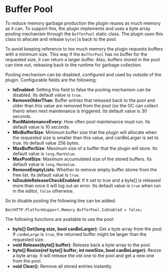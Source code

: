 # Buffer Pool

To reduce memory garbage production the plugin reuses as much memory as it can. To support this, the plugin implements and uses a byte array pooling mechanism through the `BufferPool` static class. The plugin uses this class to allocate and release `byte[]`s back to the pool. 

To avoid keeping reference to too much memory the plugin requests buffers with a minimum size. This way if the `BufferPool` has no buffer for the requested size, it can return a larger buffer. Also, buffers stored in the pool can time out, releasing back to the runtime for garbage collection.

Pooling mechanism can be disabled, configured and used by outside of the plugin. Configurable fields are the following:

- **IsEnabled**: Setting this field to false the pooling mechanism can be disabled. Its default value is `true`.
- **RemoveOlderThan**: Buffer entries that released back to the pool and older than this value are removed from the pool (so the GC can collect them) when next maintenance is triggered. Its default value is 30 seconds.
- **RunMaintenanceEvery**: How often pool maintenance must run. Its default value is 10 seconds.
- **MinBufferSize**: Minimum buffer size that the plugin will allocate when the requested size is smaller than this value, and canBeLarger is set to true. Its default value 256 bytes.
- **MaxBufferSize**: Maximum size of a buffer that the plugin will store. Its default value is `long.MaxValue`.
- **MaxPoolSize**: Maximum accumulated size of the stored buffers. Its default value is `long.MaxValue`.
- **RemoveEmptyLists**: Whether to remove empty buffer stores from the free list. Its default value is `true`.
- **IsDoubleReleaseCheckEnabled**: If it set to true and a byte[] is released more than once it will log out an error. Its default value is `true` when run in the editor, `false` otherwise.

So to disable pooling the following line can be added:
```language-csharp
BestHTTP.PlatformSupport.Memory.BufferPool.IsEnabled = false;
```

The following functions are available to use the pool:

- **byte[] Get(long size, bool canBeLarger)**: Get a byte array from the pool. If `canBeLarge` is `true`, the returned buffer might be larger than the requested size.
- **void Release(byte[] buffer)**: Release back a byte array to the pool.
- **byte[] Resize(ref byte[] buffer, int newSize, bool canBeLarger)**: Resize a byte array. It will release the old one to the pool and get a new one from the pool.
- **void Clear()**: Remove all stored entries instantly.